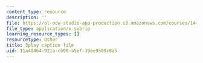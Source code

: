 ```yaml
---
content_type: resource
description: ''
file: https://ol-ocw-studio-app-production.s3.amazonaws.com/courses/14-01sc-principles-of-microeconomics-fall-2011/11a40464921acb90a5ef39ee9580c8a5_A6FOBdtbcz4.srt
file_type: application/x-subrip
learning_resource_types: []
resourcetype: Other
title: 3play caption file
uid: 11a40464-921a-cb90-a5ef-39ee9580c8a5
---
```

